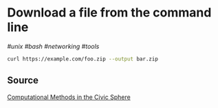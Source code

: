 # Download a file from the command line

_#unix_ _#bash_ _#networking_ _#tools_

```bash
curl https://example.com/foo.zip --output bar.zip
```

## Source

[Computational Methods in the Civic Sphere](http://www.compciv.org/recipes/cli/downloading-with-curl/)
